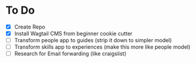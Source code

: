To Do
=====
- [x] Create Repo
- [x] Install Wagtail CMS from beginner cookie cutter
- [ ] Transform people app to guides (strip it down to simpler model)
- [ ] Transform skills app to experiences (make this more like people model)
- [ ] Research for Email forwarding (like craigslist)
